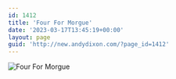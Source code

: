 ```yaml
---
id: 1412
title: 'Four For Morgue'
date: '2023-03-17T13:45:19+00:00'
layout: page
guid: 'http://new.andydixon.com/?page_id=1412'
---
```


![Four For Morgue](https://i0.wp.com/assets.g8x2.ldn.idrivee2-23.com/posters/Four%20For%20Morgue%2001.jpg?w=1200&ssl=1 "Four For Morgue")